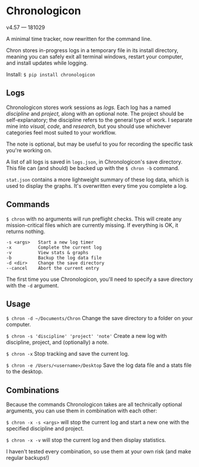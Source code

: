 # Chronologicon
v4.57 — 181029

A minimal time tracker, now rewritten for the command line. 

Chron stores in-progress logs in a temporary file in its install directory, meaning you can safely exit all terminal windows, restart your computer, and install updates while logging.

Install:
`$ pip install chronologicon`


## Logs
Chronologicon stores work sessions as *logs.* Each log has a named *discipline* and *project,* along with an optional note. The project should be self-explanatory; the discipline refers to the general type of work. I separate mine into *visual, code,* and *research*, but you should use whichever categories feel most suited to your workflow.

The note is optional, but may be useful to you for recording the specific task you're working on.

A list of all logs is saved in `logs.json`, in Chronologicon's save directory. This file can (and should) be backed up with the `$ chron -b` command.

`stat.json` contains a more lightweight summary of these log data, which is used to display the graphs. It's overwritten every time you complete a log.


## Commands
`$ chron` with no arguments will run preflight checks. This will create any mission-critical files which are currently missing. If everything is OK, it returns nothing.

```
-s <args>   Start a new log timer
-x          Complete the current log
-v          View stats & graphs
-b          Backup the log data file
-d <dir>    Change the save directory
--cancel    Abort the current entry
```

The first time you use Chronologicon, you'll need to specify a save directory with the `-d` argument.


## Usage

`$ chron -d ~/Documents/Chron` Change the save directory to a folder on your computer.

`$ chron -s 'discipline' 'project' 'note'`
Create a new log with discipline, project, and (optionally) a note.

`$ chron -x`
Stop tracking and save the current log.

`$ chron -e /Users/<username>/Desktop`
Save the log data file and a stats file to the desktop.


## Combinations

Because the commands Chronologicon takes are all technically optional arguments, you can use them in combination with each other:

`$ chron -x -s <args>` will stop the current log and start a new one with the specified discipline and project.

`$ chron -x -v` will stop the current log and then display statistics.

I haven't tested every combination, so use them at your own risk (and make regular backups!)
